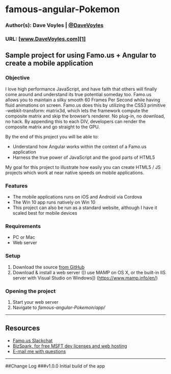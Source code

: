 #  famous-angular-Pokemon
### Author(s): Dave Voyles | [@DaveVoyles](http://www.twitter.com/DaveVoyles)
### URL: [www.DaveVoyles.com][1]

Sample project for using Famo.us + Angular to create a mobile application
----------
### Objective

I love high performance JavaScript, and have faith that others will finally come around and understand its true potential someday too. Famo.us allows you to maintain a silky smooth 60 Frames Per Second while having fluid animations on screen. Famo.us does this by utilizing the CSS3 primitive -webkit-transform: matrix3d, which lets the framework compute the composite matrix and skip the browser’s renderer. No plug-in, no download, no hack. By appending this to each DIV, developers can render the composite matrix and go straight to the GPU.

By the end of this project you will be able to:

- Understand how Angular works within the context of a Famo.us application
- Harness the true power of JavaScript and the good parts of HTML5

My goal for this project to illustrate how easily you can create HTML5 / JS projects which work at near native speeds on mobile applications. 

### Features
 - The mobile applications runs on iOS and Android via Cordova
 - The Win 10 app runs natively on Win 10
 - This project can also be run as a standard website, although I have it scaled best for mobile devices

### Requirements
- PC or Mac
- Web server


### Setup
 1.  Download the source [from GitHub](https://github.com/DaveVoyles/famous-angular-Pokemon)
 2.  Download & install a web server ([I use MAMP on OS X, or the built-in IIS server with Visual Studio on Windows]) (https://www.mamp.info/en/)


### Opening the project
1. Start your web server
2. Navigate to *famous-angular-Pokemon/app/*
----------
## Resources

- [Famo.us Slackchat ](http://famous.org/support/)
- [BizSpark, for free MSFT dev licenses and web hosting](http://davevoyles.azurewebsites.net/bizspark-free-software-cloud-services-o/)
- [E-mail me with questions](mailto:Dvoyles@microsoft.com "Dvoyles@microsoft.com")

----------

##Change Log
###v1.0.0
Initial build of the app


  [1]: http://www.daveVoyles.com "My website"
